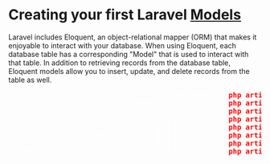 # Creating your first Laravel [Models](https://laravel.com/docs/8.x/eloquent#generating-model-classes "Laravel Database: Models")

Laravel includes Eloquent, an object-relational mapper (ORM) that makes it enjoyable to interact with your database. When using Eloquent, each database table has a corresponding "Model" that is used to interact with that table. In addition to retrieving records from the database table, Eloquent models allow you to insert, update, and delete records from the table as well.

<span style="color:red; font-weight:bold;">
    <pre>
<span style="color:white; font-weight:normal;">                                    (create model):</span> php artisan make:model User
<span style="color:white; font-weight:normal;">                      (create model and migration):</span> php artisan make:model Flight --migration
<span style="color:white; font-weight:normal;">                        (create model and factory):</span> php artisan make:model Flight --factory
<span style="color:white; font-weight:normal;">                           (create model and seed):</span> php artisan make:model Flight --seed
<span style="color:white; font-weight:normal;">                            (model and controller):</span> php artisan make:model Flight --controller
<span style="color:white; font-weight:normal;">                 (model, migration and controller):</span> php artisan make:model Flight -mc
<span style="color:white; font-weight:normal;">         (model, migration, seeder and controller):</span> php artisan make:model Flight -msc
<span style="color:white; font-weight:normal;">(model, factory, migration, seeder and controller):</span> php artisan make:model Flight -mfsc</pre>
</span>